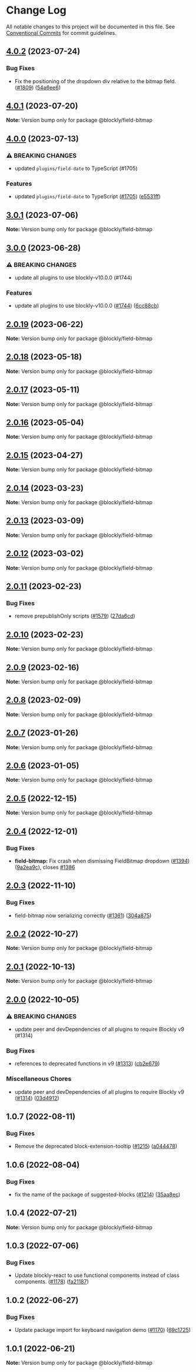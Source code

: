 # Change Log

All notable changes to this project will be documented in this file.
See [Conventional Commits](https://conventionalcommits.org) for commit guidelines.

## [4.0.2](https://github.com/google/blockly-samples/compare/@blockly/field-bitmap@4.0.1...@blockly/field-bitmap@4.0.2) (2023-07-24)


### Bug Fixes

* Fix the positioning of the dropdown div relative to the bitmap field. ([#1809](https://github.com/google/blockly-samples/issues/1809)) ([54a6ee6](https://github.com/google/blockly-samples/commit/54a6ee64ff03b6cb11e070d130a88d656aeced22))



## [4.0.1](https://github.com/google/blockly-samples/compare/@blockly/field-bitmap@4.0.0...@blockly/field-bitmap@4.0.1) (2023-07-20)

**Note:** Version bump only for package @blockly/field-bitmap





## [4.0.0](https://github.com/google/blockly-samples/compare/@blockly/field-bitmap@3.0.1...@blockly/field-bitmap@4.0.0) (2023-07-13)


### ⚠ BREAKING CHANGES

* updated `plugins/field-date` to TypeScript (#1705)

### Features

* updated `plugins/field-date` to TypeScript ([#1705](https://github.com/google/blockly-samples/issues/1705)) ([e5531ff](https://github.com/google/blockly-samples/commit/e5531fffe188ee361a16fe48ed126b34e51a8d30))



## [3.0.1](https://github.com/google/blockly-samples/compare/@blockly/field-bitmap@3.0.0...@blockly/field-bitmap@3.0.1) (2023-07-06)

**Note:** Version bump only for package @blockly/field-bitmap





## [3.0.0](https://github.com/google/blockly-samples/compare/@blockly/field-bitmap@2.0.19...@blockly/field-bitmap@3.0.0) (2023-06-28)


### ⚠ BREAKING CHANGES

* update all plugins to use blockly-v10.0.0 (#1744)

### Features

* update all plugins to use blockly-v10.0.0 ([#1744](https://github.com/google/blockly-samples/issues/1744)) ([6cc88cb](https://github.com/google/blockly-samples/commit/6cc88cbef39d4ad664a668d3d46eb29ba7292f9c))



## [2.0.19](https://github.com/google/blockly-samples/compare/@blockly/field-bitmap@2.0.18...@blockly/field-bitmap@2.0.19) (2023-06-22)

**Note:** Version bump only for package @blockly/field-bitmap





## [2.0.18](https://github.com/google/blockly-samples/compare/@blockly/field-bitmap@2.0.17...@blockly/field-bitmap@2.0.18) (2023-05-18)

**Note:** Version bump only for package @blockly/field-bitmap





## [2.0.17](https://github.com/google/blockly-samples/compare/@blockly/field-bitmap@2.0.16...@blockly/field-bitmap@2.0.17) (2023-05-11)

**Note:** Version bump only for package @blockly/field-bitmap





## [2.0.16](https://github.com/google/blockly-samples/compare/@blockly/field-bitmap@2.0.15...@blockly/field-bitmap@2.0.16) (2023-05-04)

**Note:** Version bump only for package @blockly/field-bitmap





## [2.0.15](https://github.com/google/blockly-samples/compare/@blockly/field-bitmap@2.0.14...@blockly/field-bitmap@2.0.15) (2023-04-27)

**Note:** Version bump only for package @blockly/field-bitmap





## [2.0.14](https://github.com/google/blockly-samples/compare/@blockly/field-bitmap@2.0.13...@blockly/field-bitmap@2.0.14) (2023-03-23)

**Note:** Version bump only for package @blockly/field-bitmap





## [2.0.13](https://github.com/google/blockly-samples/compare/@blockly/field-bitmap@2.0.12...@blockly/field-bitmap@2.0.13) (2023-03-09)

**Note:** Version bump only for package @blockly/field-bitmap





## [2.0.12](https://github.com/google/blockly-samples/compare/@blockly/field-bitmap@2.0.11...@blockly/field-bitmap@2.0.12) (2023-03-02)

**Note:** Version bump only for package @blockly/field-bitmap





## [2.0.11](https://github.com/google/blockly-samples/compare/@blockly/field-bitmap@2.0.10...@blockly/field-bitmap@2.0.11) (2023-02-23)


### Bug Fixes

* remove prepublishOnly scripts ([#1579](https://github.com/google/blockly-samples/issues/1579)) ([27da6cd](https://github.com/google/blockly-samples/commit/27da6cd04c38f6ba417f4e7446bb6218c475448d))



## [2.0.10](https://github.com/google/blockly-samples/compare/@blockly/field-bitmap@2.0.9...@blockly/field-bitmap@2.0.10) (2023-02-23)

**Note:** Version bump only for package @blockly/field-bitmap





## [2.0.9](https://github.com/google/blockly-samples/compare/@blockly/field-bitmap@2.0.8...@blockly/field-bitmap@2.0.9) (2023-02-16)

**Note:** Version bump only for package @blockly/field-bitmap





## [2.0.8](https://github.com/google/blockly-samples/compare/@blockly/field-bitmap@2.0.7...@blockly/field-bitmap@2.0.8) (2023-02-09)

**Note:** Version bump only for package @blockly/field-bitmap





## [2.0.7](https://github.com/google/blockly-samples/compare/@blockly/field-bitmap@2.0.6...@blockly/field-bitmap@2.0.7) (2023-01-26)

**Note:** Version bump only for package @blockly/field-bitmap





## [2.0.6](https://github.com/google/blockly-samples/compare/@blockly/field-bitmap@2.0.5...@blockly/field-bitmap@2.0.6) (2023-01-05)

**Note:** Version bump only for package @blockly/field-bitmap





## [2.0.5](https://github.com/google/blockly-samples/compare/@blockly/field-bitmap@2.0.4...@blockly/field-bitmap@2.0.5) (2022-12-15)

**Note:** Version bump only for package @blockly/field-bitmap





## [2.0.4](https://github.com/google/blockly-samples/compare/@blockly/field-bitmap@2.0.3...@blockly/field-bitmap@2.0.4) (2022-12-01)


### Bug Fixes

* **field-bitmap:** Fix crash when dismissing FieldBitmap dropdown ([#1394](https://github.com/google/blockly-samples/issues/1394)) ([9a2ea9c](https://github.com/google/blockly-samples/commit/9a2ea9cfe43bd7d87b809c0b0dc8a807e958630d)), closes [#1386](https://github.com/google/blockly-samples/issues/1386)



## [2.0.3](https://github.com/google/blockly-samples/compare/@blockly/field-bitmap@2.0.2...@blockly/field-bitmap@2.0.3) (2022-11-10)


### Bug Fixes

* field-bitmap now serializing correctly ([#1361](https://github.com/google/blockly-samples/issues/1361)) ([304a875](https://github.com/google/blockly-samples/commit/304a875648bac4c7d78747a298dc8b2a1d28ba5b))



## [2.0.2](https://github.com/google/blockly-samples/compare/@blockly/field-bitmap@2.0.1...@blockly/field-bitmap@2.0.2) (2022-10-27)

**Note:** Version bump only for package @blockly/field-bitmap





## [2.0.1](https://github.com/google/blockly-samples/compare/@blockly/field-bitmap@2.0.0...@blockly/field-bitmap@2.0.1) (2022-10-13)

**Note:** Version bump only for package @blockly/field-bitmap





## [2.0.0](https://github.com/google/blockly-samples/compare/@blockly/field-bitmap@1.0.7...@blockly/field-bitmap@2.0.0) (2022-10-05)


### ⚠ BREAKING CHANGES

* update peer and devDependencies of all plugins to require Blockly v9 (#1314)

### Bug Fixes

* references to deprecated functions in v9 ([#1313](https://github.com/google/blockly-samples/issues/1313)) ([cb2e679](https://github.com/google/blockly-samples/commit/cb2e67987e0b62a77c26adc660cc6ade1ba67954))


### Miscellaneous Chores

* update peer and devDependencies of all plugins to require Blockly v9 ([#1314](https://github.com/google/blockly-samples/issues/1314)) ([03d4912](https://github.com/google/blockly-samples/commit/03d4912c42c8de0f30493037ccc28dddaea0f266))



## 1.0.7 (2022-08-11)


### Bug Fixes

* Remove the deprecated block-extension-tooltip ([#1215](https://github.com/google/blockly-samples/issues/1215)) ([a044478](https://github.com/google/blockly-samples/commit/a044478c86a73e3065bc866e427f175cbec6fc13))





## 1.0.6 (2022-08-04)


### Bug Fixes

* fix the name of the package of suggested-blocks ([#1214](https://github.com/google/blockly-samples/issues/1214)) ([35aa8ec](https://github.com/google/blockly-samples/commit/35aa8ec73a60a4eb5b1e80cb2fc71dcd83d05e27))





## 1.0.4 (2022-07-21)

**Note:** Version bump only for package @blockly/field-bitmap





## 1.0.3 (2022-07-06)


### Bug Fixes

* Update blockly-react to use functional components instead of class components. ([#1178](https://github.com/google/blockly-samples/issues/1178)) ([fa21187](https://github.com/google/blockly-samples/commit/fa21187cdbe4ec3a5c69f185540dd68a98eb69d7))





## 1.0.2 (2022-06-27)


### Bug Fixes

* Update package import for keyboard navigation demo ([#1170](https://github.com/google/blockly-samples/issues/1170)) ([69c1725](https://github.com/google/blockly-samples/commit/69c1725b775279fcc397dc178935208d5f42b08c))





## 1.0.1 (2022-06-21)

**Note:** Version bump only for package @blockly/field-bitmap
